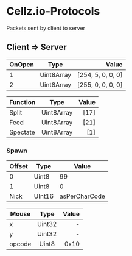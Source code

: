 # Cellz.io-Protocols
Packets sent by client to server

## Client => Server

| OnOpen        | Type         |  Value            |
| ------------- |:------------:| -----------------:|
| 1             | Uint8Array   | [254, 5, 0, 0, 0] |
|2            | Uint8Array   | [255, 0, 0, 0, 0] |


| Function  |  Type    |  Value    |
| ---------- |:-------:| ----------:|
| Split | Uint8Array  |  [17] |
| Feed | Uint8Array  |  [21] |
|Spectate| Uint8Array| [1]|

### Spawn
|Offset| Type | Value |
|------|------|--------|
| 0 | Uint8 | 99 |
| 1 | Uint8 | 0 |
| Nick | UInt16 | asPerCharCode|

| Mouse | Type | Value |
|-------|:-----:|------:|
| x     | Uint32| - |
| y     | Uint32| - |
| opcode| Uint8 | 0x10|

